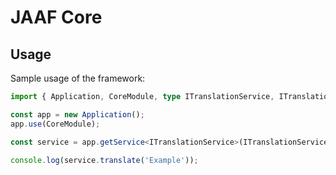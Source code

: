 # JAAF Core

## Usage

Sample usage of the framework:

```typescript
import { Application, CoreModule, type ITranslationService, ITranslationServiceSymbol } from 'jaaf-core';

const app = new Application();
app.use(CoreModule);

const service = app.getService<ITranslationService>(ITranslationServiceSymbol);

console.log(service.translate('Example'));
```

